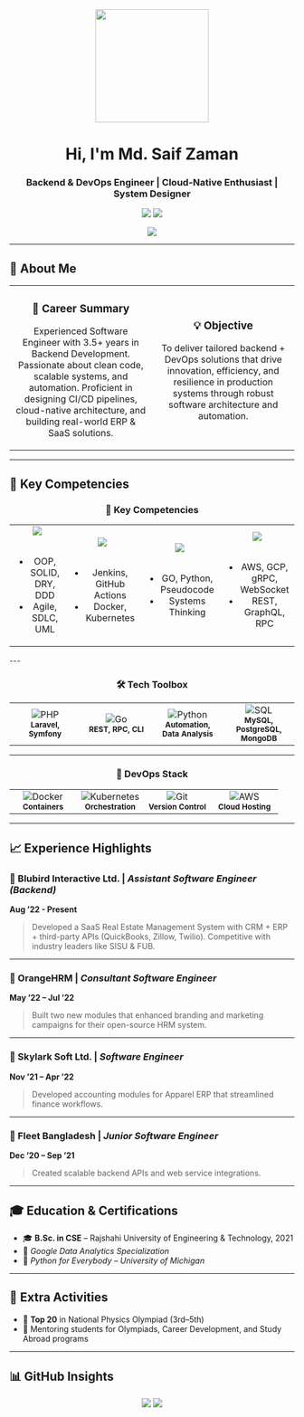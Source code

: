 <!-- Modern GitHub Profile for Md. Saif Zaman -->

<div align="center">
  <img src="https://media.giphy.com/media/qgQUggAC3Pfv687qPC/giphy.gif" width="200" />
  <h1>Hi, I'm Md. Saif Zaman</h1>
  <h3>Backend & DevOps Engineer | Cloud-Native Enthusiast | System Designer</h3>

  <p>
    <a href="mailto:xxxxxxxxxxxx@gmail.com"><img src="https://img.shields.io/badge/Gmail-D14836?style=for-the-badge&logo=gmail&logoColor=white" /></a>
    <a href="https://www.linkedin.com/in/thesaifzaman/"><img src="https://img.shields.io/badge/LinkedIn-0077B5?style=for-the-badge&logo=linkedin&logoColor=white" /></a>
  </p>

  <img src="https://komarev.com/ghpvc/?username=thesaifzaman&label=Profile%20views&color=0e75b6&style=flat-square" />
</div>

---

## 🧭 About Me

<div align="center">

<table>
<tr>
<td align="center" width="48%">
  
### 🎯 Career Summary  
Experienced Software Engineer with 3.5+ years in Backend Development. Passionate about clean code, scalable systems, and automation. Proficient in designing CI/CD pipelines, cloud-native architecture, and building real-world ERP & SaaS solutions.

</td>
<td align="center" width="48%">

### 💡 Objective  
To deliver tailored backend + DevOps solutions that drive innovation, efficiency, and resilience in production systems through robust software architecture and automation.

</td>
</tr>
</table>

</div>

---

## 💼 Key Competencies

<!-- 🔧 Interactive Skills Matrix Section -->

<div align="center">

<h3>🧠 Key Competencies</h3>

<table>
  <tr>
    <td>
      <div align="center">
        <img src="https://img.shields.io/badge/Software%20Engineering-blue?style=for-the-badge" /><br><br>
        <ul>
          <li>OOP, SOLID, DRY, DDD</li>
          <li>Agile, SDLC, UML</li>
        </ul>
      </div>
    </td>
    <td>
      <div align="center">
        <img src="https://img.shields.io/badge/DevOps%20&%20CI%2FCD-darkorange?style=for-the-badge" /><br><br>
        <ul>
          <li>Jenkins, GitHub Actions</li>
          <li>Docker, Kubernetes</li>
        </ul>
      </div>
    </td>
    <td>
      <div align="center">
        <img src="https://img.shields.io/badge/Problem%20Solving-green?style=for-the-badge" /><br><br>
        <ul>
          <li>GO, Python, Pseudocode</li>
          <li>Systems Thinking</li>
        </ul>
      </div>
    </td>
    <td>
      <div align="center">
        <img src="https://img.shields.io/badge/Cloud%20&%20API-purple?style=for-the-badge" /><br><br>
        <ul>
          <li>AWS, GCP, gRPC, WebSocket</li>
          <li>REST, GraphQL, RPC</li>
        </ul>
      </div>
    </td>
  </tr>
</table>

</div>


---<!-- 🛠️ Tech Toolbox Section -->

<h3 align="center">🛠️ Tech Toolbox</h3>

<div align="center">

<table>
  <tr>
    <td align="center" width="25%">
      <img src="https://img.shields.io/badge/PHP-777BB4?style=for-the-badge&logo=php&logoColor=white" alt="PHP"/><br>
      <sub><strong>Laravel, Symfony</strong></sub>
    </td>
    <td align="center" width="25%">
      <img src="https://img.shields.io/badge/Go-00ADD8?style=for-the-badge&logo=go&logoColor=white" alt="Go"/><br>
      <sub><strong>REST, RPC, CLI</strong></sub>
    </td>
    <td align="center" width="25%">
      <img src="https://img.shields.io/badge/Python-3776AB?style=for-the-badge&logo=python&logoColor=white" alt="Python"/><br>
      <sub><strong>Automation, Data Analysis</strong></sub>
    </td>
    <td align="center" width="25%">
      <img src="https://img.shields.io/badge/SQL-4479A1?style=for-the-badge&logo=mysql&logoColor=white" alt="SQL"/><br>
      <sub><strong>MySQL, PostgreSQL, MongoDB</strong></sub>
    </td>
  </tr>
</table>

</div>

---

<!-- 🚀 DevOps Stack Section -->

<h3 align="center">🚀 DevOps Stack</h3>

<div align="center">

<table>
  <tr>
    <td align="center" width="25%">
      <img src="https://img.shields.io/badge/Docker-2496ED?style=for-the-badge&logo=docker&logoColor=white" alt="Docker"/><br>
      <sub><strong>Containers</strong></sub>
    </td>
    <td align="center" width="25%">
      <img src="https://img.shields.io/badge/Kubernetes-326CE5?style=for-the-badge&logo=kubernetes&logoColor=white" alt="Kubernetes"/><br>
      <sub><strong>Orchestration</strong></sub>
    </td>
    <td align="center" width="25%">
      <img src="https://img.shields.io/badge/Git-F05032?style=for-the-badge&logo=git&logoColor=white" alt="Git"/><br>
      <sub><strong>Version Control</strong></sub>
    </td>
    <td align="center" width="25%">
      <img src="https://img.shields.io/badge/AWS-232F3E?style=for-the-badge&logo=amazon-aws&logoColor=white" alt="AWS"/><br>
      <sub><strong>Cloud Hosting</strong></sub>
    </td>
  </tr>
</table>

</div>

---

## 📈 Experience Highlights

### 🔹 Blubird Interactive Ltd. | *Assistant Software Engineer (Backend)*  
**Aug ’22 - Present**  
> Developed a SaaS Real Estate Management System with CRM + ERP + third-party APIs (QuickBooks, Zillow, Twilio). Competitive with industry leaders like SISU & FUB.

---

### 🔹 OrangeHRM | *Consultant Software Engineer*  
**May ’22 – Jul ’22**  
> Built two new modules that enhanced branding and marketing campaigns for their open-source HRM system.

---

### 🔹 Skylark Soft Ltd. | *Software Engineer*  
**Nov ’21 – Apr ’22**  
> Developed accounting modules for Apparel ERP that streamlined finance workflows.

---

### 🔹 Fleet Bangladesh | *Junior Software Engineer*  
**Dec ’20 – Sep ’21**  
> Created scalable backend APIs and web service integrations.

---

## 🎓 Education & Certifications

- 🎓 **B.Sc. in CSE** – Rajshahi University of Engineering & Technology, 2021  
- 📜 *Google Data Analytics Specialization*  
- 📜 *Python for Everybody – University of Michigan*

---

## 🧠 Extra Activities

- 🏅 **Top 20** in National Physics Olympiad (3rd–5th)  
- 🎯 Mentoring students for Olympiads, Career Development, and Study Abroad programs  

---

## 📊 GitHub Insights

<div align="center">
  <img src="https://github-readme-stats.vercel.app/api?username=thesaifzaman&show_icons=true&theme=radical" />
  <img src="https://github-readme-stats.vercel.app/api/top-langs/?username=thesaifzaman&layout=compact&theme=radical" />
</div>
